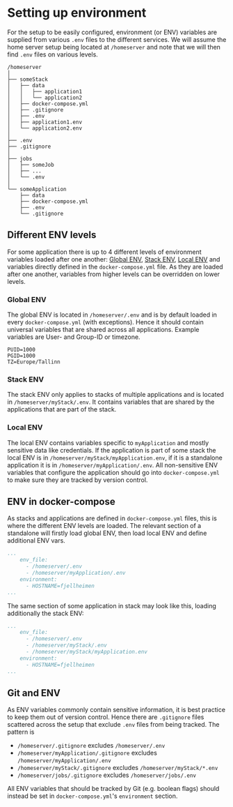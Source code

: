 # Setting up environment
For the setup to be easily configured, environment (or ENV) variables are supplied from various `.env` files to the different services. We will assume the home server setup being located at `/homeserver` and note that we will then find `.env` files on various levels.

```
/homeserver
│ 
├── someStack
│   ├── data
│   │   ├── application1
│   │   └── application2
│   ├── docker-compose.yml
│   ├── .gitignore
│   ├── .env
│   ├── application1.env
│   └── application2.env
│ 
├── .env
├── .gitignore
│ 
├── jobs
│   ├── someJob
│   ├── ...
│   └── .env
│ 
└── someApplication
    ├── data
    ├── docker-compose.yml
    ├── .env
    └── .gitignore

```

## Different ENV levels
For some application there is up to 4 different levels of environment variables loaded after one another: [Global ENV](#global-env), [Stack ENV](#stack-env), [Local ENV](#local-env) and variables directly defined in the `docker-compose.yml` file. As they are loaded after one another, variables from higher levels can be overridden on lower levels.

### Global ENV
The global ENV is located in `/homeserver/.env` and is by default loaded in every `docker-compose.yml` (with exceptions). Hence it should contain universal variables that are shared across all applications. Example variables are User- and Group-ID or timezone.

```
PUID=1000
PGID=1000
TZ=Europe/Tallinn
```

### Stack ENV
The stack ENV only applies to stacks of multiple applications and is located in `/homeserver/myStack/.env`. It contains variables that are shared by the applications that are part of the stack.

### Local ENV
The local ENV contains variables specific to `myApplication` and mostly sensitive data like credentials. If the application is part of some stack the local ENV is in `/homeserver/myStack/myApplication.env`, if it is a standalone application it is in `/homeserver/myApplication/.env`. All non-sensitive ENV variables that configure the application should go into `docker-compose.yml` to make sure they are tracked by version control.

## ENV in docker-compose
As stacks and applications are defined in `docker-compose.yml` files, this is where the different ENV levels are loaded. The relevant section of a standalone will firstly load global ENV, then load local ENV and define additional ENV vars.
```yml
...
    env_file:
      - /homeserver/.env
      - /homeserver/myApplication/.env
    environment:
      - HOSTNAME=fjellheimen
...
```
The same section of some application in stack may look like this, loading additionally the stack ENV:
```yml
...
    env_file:
      - /homeserver/.env
      - /homeserver/myStack/.env
      - /homeserver/myStack/myApplication.env
    environment:
      - HOSTNAME=fjellheimen
...
```

## Git and ENV
As ENV variables commonly contain sensitive information, it is best practice to keep them out of version control. Hence there are `.gitignore` files scattered across the setup that exclude `.env` files from being tracked. The pattern is
- `/homeserver/.gitignore` excludes `/homeserver/.env`
- `/homeserver/myApplication/.gitignore` excludes `/homeserver/myApplication/.env`
- `/homeserver/myStack/.gitignore` excludes `/homeserver/myStack/*.env`
- `/homeserver/jobs/.gitignore` excludes `/homeserver/jobs/.env`

All ENV variables that should be tracked by Git (e.g. boolean flags) should instead be set in `docker-compose.yml`'s `environment` section.